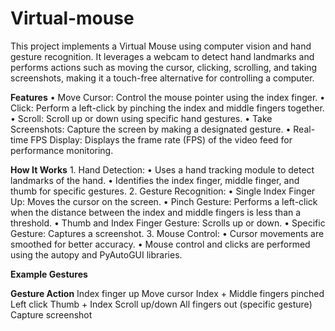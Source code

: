 # Virtual-mouse

This project implements a Virtual Mouse using computer vision and hand gesture recognition. It leverages a webcam to detect hand landmarks and performs actions such as moving the cursor, clicking, scrolling, and taking screenshots, making it a touch-free alternative for controlling a computer.

**Features**
	•	Move Cursor: Control the mouse pointer using the index finger.
	•	Click: Perform a left-click by pinching the index and middle fingers together.
	•	Scroll: Scroll up or down using specific hand gestures.
	•	Take Screenshots: Capture the screen by making a designated gesture.
	•	Real-time FPS Display: Displays the frame rate (FPS) of the video feed for performance monitoring.

 **How It Works**
	1.	Hand Detection:
  	•	Uses a hand tracking module to detect landmarks of the hand.
  	•	Identifies the index finger, middle finger, and thumb for specific gestures.
	2.	Gesture Recognition:
  	•	Single Index Finger Up: Moves the cursor on the screen.
  	•	Pinch Gesture: Performs a left-click when the distance between the index and middle fingers is less than a threshold.
  	•	Thumb and Index Finger Gesture: Scrolls up or down.
  	•	Specific Gesture: Captures a screenshot.
	3.	Mouse Control:
  	•	Cursor movements are smoothed for better accuracy.
  	•	Mouse control and clicks are performed using the autopy and PyAutoGUI libraries.

**Example Gestures**
   
**Gesture	                                Action**
Index finger up	                        Move cursor
Index + Middle fingers pinched	        Left click
Thumb + Index	                          Scroll up/down
All fingers out (specific gesture)	    Capture screenshot
